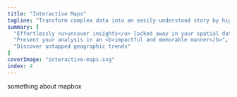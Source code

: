 ```yaml
---
title: "Interactive Maps"
tagline: "Transform complex data into an easily-understood story by highlighting it on an interactive web map."
summary: [
  "Effortlessly <u>uncover insights</u> locked away in your spatial data",
  "Present your analysis in an <b>impactful and memorable manner</b>",
  "Discover untapped geographic trends"
]
coverImage: "interactive-maps.svg"
index: 4
---
```

something about mapbox